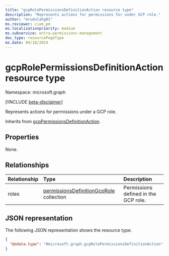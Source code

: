 ```yaml
---
title: "gcpRolePermissionsDefinitionAction resource type"
description: "Represents actions for permissions for under GCP role."
author: "mrudulahg01"
ms.reviewer: ciem_pm
ms.localizationpriority: medium
ms.subservice: entra-permissions-management
doc_type: resourcePageType
ms.date: 04/18/2024
---
```


# gcpRolePermissionsDefinitionAction resource type

Namespace: microsoft.graph

[!INCLUDE [beta-disclaimer](../../includes/beta-disclaimer.md)]

Represents actions for permissions under a GCP role.

Inherits from [gcpPermissionsDefinitionAction](../resources/gcppermissionsdefinitionaction.md).

## Properties
None.

## Relationships
|Relationship|Type|Description|
|:---|:---|:---|
|roles|[permissionsDefinitionGcpRole](../resources/permissionsdefinitiongcprole.md) collection|Permissions defined in the GCP role.|

## JSON representation
The following JSON representation shows the resource type.
<!-- {
  "blockType": "resource",
  "@odata.type": "microsoft.graph.gcpRolePermissionsDefinitionAction"
}
-->
``` json
{
  "@odata.type": "#microsoft.graph.gcpRolePermissionsDefinitionAction"
}
```


